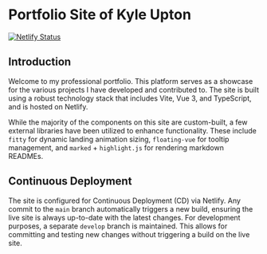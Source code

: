 # Portfolio Site of Kyle Upton

[![Netlify Status](https://api.netlify.com/api/v1/badges/e36cf977-aaaa-40d9-904b-42d14111d19e/deploy-status)](https://app.netlify.com/sites/lustrous-nougat-969a99/deploys)


## Introduction

Welcome to my professional portfolio. This platform serves as a showcase for the various projects I have developed and contributed to. The site is built using a robust technology stack that includes Vite, Vue 3, and TypeScript, and is hosted on Netlify.

While the majority of the components on this site are custom-built, a few external libraries have been utilized to enhance functionality. These include `fitty` for dynamic landing animation sizing, `floating-vue` for tooltip management, and `marked` + `highlight.js` for rendering markdown READMEs.

## Continuous Deployment

The site is configured for Continuous Deployment (CD) via Netlify. Any commit to the `main` branch automatically triggers a new build, ensuring the live site is always up-to-date with the latest changes. For development purposes, a separate `develop` branch is maintained. This allows for committing and testing new changes without triggering a build on the live site.
